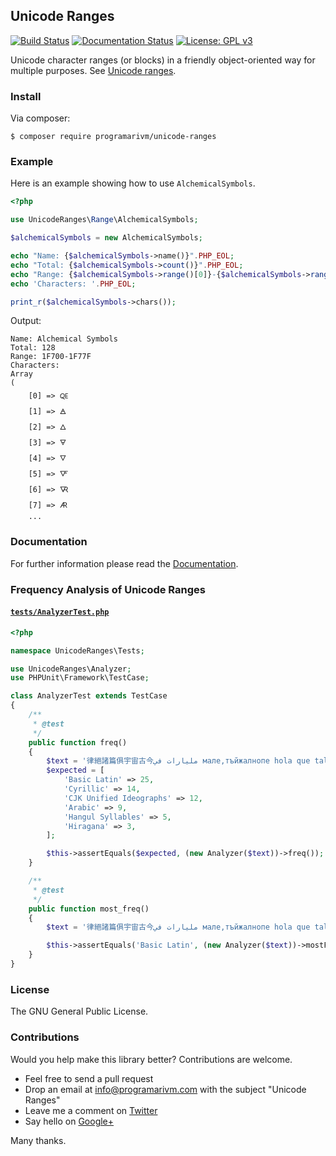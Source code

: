 ## Unicode Ranges

[![Build Status](https://travis-ci.org/programarivm/unicode-ranges.svg?branch=master)](https://travis-ci.org/programarivm/unicode-ranges)
[![Documentation Status](https://readthedocs.org/projects/unicode-ranges/badge/?version=latest)](https://unicode-ranges.readthedocs.io/en/latest/?badge=latest)
[![License: GPL v3](https://img.shields.io/badge/License-GPL%20v3-blue.svg)](https://www.gnu.org/licenses/gpl-3.0)

Unicode character ranges (or blocks) in a friendly object-oriented way for multiple purposes. See [Unicode ranges](https://github.com/programarivm/unicode-ranges/tree/master/src/Range).

### Install

Via composer:

    $ composer require programarivm/unicode-ranges

### Example

Here is an example showing how to use `AlchemicalSymbols`.

```php
<?php

use UnicodeRanges\Range\AlchemicalSymbols;

$alchemicalSymbols = new AlchemicalSymbols;

echo "Name: {$alchemicalSymbols->name()}".PHP_EOL;
echo "Total: {$alchemicalSymbols->count()}".PHP_EOL;
echo "Range: {$alchemicalSymbols->range()[0]}-{$alchemicalSymbols->range()[1]}".PHP_EOL;
echo 'Characters: '.PHP_EOL;

print_r($alchemicalSymbols->chars());
```
Output:
```
Name: Alchemical Symbols
Total: 128
Range: 1F700-1F77F
Characters:
Array
(
    [0] => 🜀
    [1] => 🜁
    [2] => 🜂
    [3] => 🜃
    [4] => 🜄
    [5] => 🜅
    [6] => 🜆
    [7] => 🜇
    ...
```
### Documentation

For further information please read the [Documentation](https://unicode-ranges.readthedocs.io/en/latest/).

### Frequency Analysis of Unicode Ranges

#### [`tests/AnalyzerTest.php`](https://github.com/programarivm/unicode-ranges/blob/master/tests/AnalyzerTest.php)

```php
<?php

namespace UnicodeRanges\Tests;

use UnicodeRanges\Analyzer;
use PHPUnit\Framework\TestCase;

class AnalyzerTest extends TestCase
{
    /**
     * @test
     */
    public function freq()
    {
        $text = '律絕諸篇俱宇宙古今مليارات في мале,тъйжалнопе hola que tal como 토마토쥬스 estas tu hoy この平安朝の';
        $expected = [
            'Basic Latin' => 25,
            'Cyrillic' => 14,
            'CJK Unified Ideographs' => 12,
            'Arabic' => 9,
            'Hangul Syllables' => 5,
            'Hiragana' => 3,
        ];

        $this->assertEquals($expected, (new Analyzer($text))->freq());
    }

    /**
     * @test
     */
    public function most_freq()
    {
        $text = '律絕諸篇俱宇宙古今مليارات في мале,тъйжалнопе hola que tal como 토마토쥬스 estas tu hoy この平安朝の';

        $this->assertEquals('Basic Latin', (new Analyzer($text))->mostFreq());
    }
}
```
### License

The GNU General Public License.

### Contributions

Would you help make this library better? Contributions are welcome.

- Feel free to send a pull request
- Drop an email at info@programarivm.com with the subject "Unicode Ranges"
- Leave me a comment on [Twitter](https://twitter.com/programarivm)
- Say hello on [Google+](https://plus.google.com/+Programarivm)

Many thanks.
